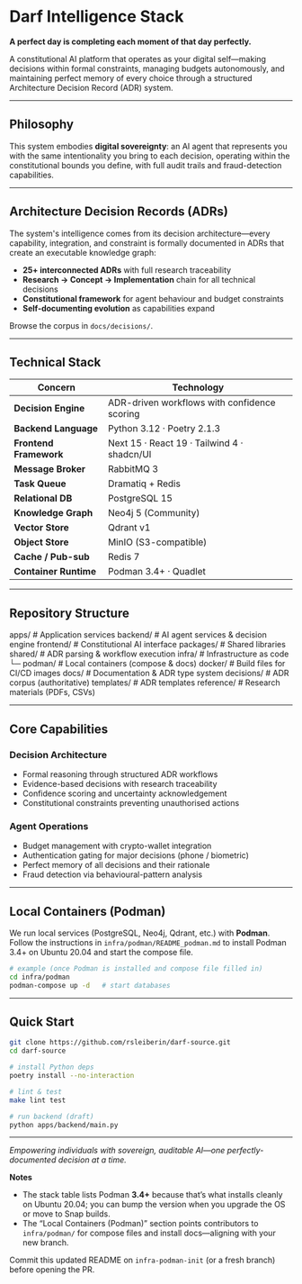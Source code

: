 # Darf Intelligence Stack

**A perfect day is completing each moment of that day perfectly.**

A constitutional AI platform that operates as your digital self—making decisions within formal constraints, managing budgets autonomously, and maintaining perfect memory of every choice through a structured Architecture Decision Record (ADR) system.

---

## Philosophy

This system embodies **digital sovereignty**: an AI agent that represents you with the same intentionality you bring to each decision, operating within the constitutional bounds you define, with full audit trails and fraud-detection capabilities.

---

## Architecture Decision Records (ADRs)

The system's intelligence comes from its decision architecture—every capability, integration, and constraint is formally documented in ADRs that create an executable knowledge graph:

- **25+ interconnected ADRs** with full research traceability  
- **Research → Concept → Implementation** chain for all technical decisions  
- **Constitutional framework** for agent behaviour and budget constraints  
- **Self-documenting evolution** as capabilities expand  

Browse the corpus in `docs/decisions/`.

---

## Technical Stack

| Concern                | Technology                                           |
|------------------------|------------------------------------------------------|
| **Decision Engine**    | ADR-driven workflows with confidence scoring         |
| **Backend Language**   | Python 3.12 · Poetry 2.1.3                           |
| **Frontend Framework** | Next 15 · React 19 · Tailwind 4 · shadcn/UI          |
| **Message Broker**     | RabbitMQ 3                                           |
| **Task Queue**         | Dramatiq + Redis                                     |
| **Relational DB**      | PostgreSQL 15                                        |
| **Knowledge Graph**    | Neo4j 5 (Community)                                  |
| **Vector Store**       | Qdrant v1                                            |
| **Object Store**       | MinIO (S3-compatible)                                |
| **Cache / Pub-sub**    | Redis 7                                              |
| **Container Runtime**  | Podman 3.4+ · Quadlet                                |

---

## Repository Structure

apps/       # Application services
backend/    # AI agent services & decision engine
frontend/   # Constitutional AI interface
packages/   # Shared libraries
shared/     # ADR parsing & workflow execution
infra/      # Infrastructure as code
└─ podman/  # Local containers (compose & docs)
docker/     # Build files for CI/CD images
docs/       # Documentation & ADR type system
decisions/  # ADR corpus (authoritative)
templates/  # ADR templates
reference/  # Research materials (PDFs, CSVs)

---

## Core Capabilities

### Decision Architecture
* Formal reasoning through structured ADR workflows  
* Evidence-based decisions with research traceability  
* Confidence scoring and uncertainty acknowledgement  
* Constitutional constraints preventing unauthorised actions  

### Agent Operations
* Budget management with crypto-wallet integration  
* Authentication gating for major decisions (phone / biometric)  
* Perfect memory of all decisions and their rationale  
* Fraud detection via behavioural-pattern analysis  

---

## Local Containers (Podman)

We run local services (PostgreSQL, Neo4j, Qdrant, etc.) with **Podman**.  
Follow the instructions in `infra/podman/README_podman.md` to install Podman 3.4+ on Ubuntu 20.04 and start the compose file.

```bash
# example (once Podman is installed and compose file filled in)
cd infra/podman
podman-compose up -d   # start databases
```

---

## Quick Start

```bash
git clone https://github.com/rsleiberin/darf-source.git
cd darf-source

# install Python deps
poetry install --no-interaction

# lint & test
make lint test

# run backend (draft)
python apps/backend/main.py
```

---

*Empowering individuals with sovereign, auditable AI—one perfectly-documented decision at a time.*

**Notes**

* The stack table lists Podman **3.4+** because that’s what installs cleanly on Ubuntu 20.04; you can bump the version when you upgrade the OS or move to Snap builds.
* The “Local Containers (Podman)” section points contributors to `infra/podman/` for compose files and install docs—aligning with your new branch.

Commit this updated README on `infra-podman-init` (or a fresh branch) before opening the PR.
